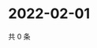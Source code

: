 # 2022-02-01

共 0 条

<!-- BEGIN WEIBO -->
<!-- 最后更新时间 Tue Feb 01 2022 04:00:57 GMT+0800 (China Standard Time) -->

<!-- END WEIBO -->
